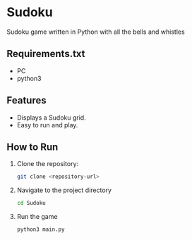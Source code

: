 # Sudoku
Sudoku game written in Python with all the bells and whistles 

## Requirements.txt
 - PC
 - python3


## Features

- Displays a Sudoku grid.
- Easy to run and play.

## How to Run

1. Clone the repository:
   ```bash
   git clone <repository-url>

2. Navigate to the project directory
    ```bash
    cd Sudoku
3. Run the game 
    ```bash
    python3 main.py